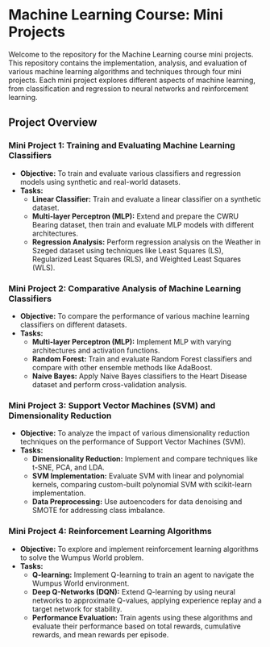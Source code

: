 # Machine Learning Course: Mini Projects

Welcome to the repository for the Machine Learning course mini projects. This repository contains the implementation, analysis, and evaluation of various machine learning algorithms and techniques through four mini projects. Each mini project explores different aspects of machine learning, from classification and regression to neural networks and reinforcement learning.

## Project Overview

### Mini Project 1: Training and Evaluating Machine Learning Classifiers
- **Objective:** To train and evaluate various classifiers and regression models using synthetic and real-world datasets.
- **Tasks:**
  - **Linear Classifier:** Train and evaluate a linear classifier on a synthetic dataset.
  - **Multi-layer Perceptron (MLP):** Extend and prepare the CWRU Bearing dataset, then train and evaluate MLP models with different architectures.
  - **Regression Analysis:** Perform regression analysis on the Weather in Szeged dataset using techniques like Least Squares (LS), Regularized Least Squares (RLS), and Weighted Least Squares (WLS).

### Mini Project 2: Comparative Analysis of Machine Learning Classifiers
- **Objective:** To compare the performance of various machine learning classifiers on different datasets.
- **Tasks:**
  - **Multi-layer Perceptron (MLP):** Implement MLP with varying architectures and activation functions.
  - **Random Forest:** Train and evaluate Random Forest classifiers and compare with other ensemble methods like AdaBoost.
  - **Naive Bayes:** Apply Naive Bayes classifiers to the Heart Disease dataset and perform cross-validation analysis.

### Mini Project 3: Support Vector Machines (SVM) and Dimensionality Reduction
- **Objective:** To analyze the impact of various dimensionality reduction techniques on the performance of Support Vector Machines (SVM).
- **Tasks:**
  - **Dimensionality Reduction:** Implement and compare techniques like t-SNE, PCA, and LDA.
  - **SVM Implementation:** Evaluate SVM with linear and polynomial kernels, comparing custom-built polynomial SVM with scikit-learn implementation.
  - **Data Preprocessing:** Use autoencoders for data denoising and SMOTE for addressing class imbalance.

### Mini Project 4: Reinforcement Learning Algorithms
- **Objective:** To explore and implement reinforcement learning algorithms to solve the Wumpus World problem.
- **Tasks:**
  - **Q-learning:** Implement Q-learning to train an agent to navigate the Wumpus World environment.
  - **Deep Q-Networks (DQN):** Extend Q-learning by using neural networks to approximate Q-values, applying experience replay and a target network for stability.
  - **Performance Evaluation:** Train agents using these algorithms and evaluate their performance based on total rewards, cumulative rewards, and mean rewards per episode.


